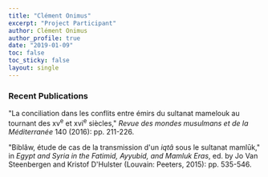 ```yaml
---
title: "Clément Onimus"
excerpt: "Project Participant"
author: Clément Onimus
author_profile: true
date: "2019-01-09"
toc: false
toc_sticky: false
layout: single
---
```


### Recent Publications

"La conciliation dans les conflits entre émirs du sultanat mamelouk au tournant des xv<sup>e</sup> et xvi<sup>e</sup> siècles," *Revue des mondes musulmans et de la Méditerranée* 140 (2016): pp. 211-226.

"Biblâw, étude de cas de la transmission d'un *iqtâ* sous le sultanat mamlūk," in *Egypt and Syria in the Fatimid, Ayyubid, and Mamluk Eras*, ed. by Jo Van Steenbergen and Kristof D'Hulster (Louvain: Peeters, 2015): pp. 535-546.
